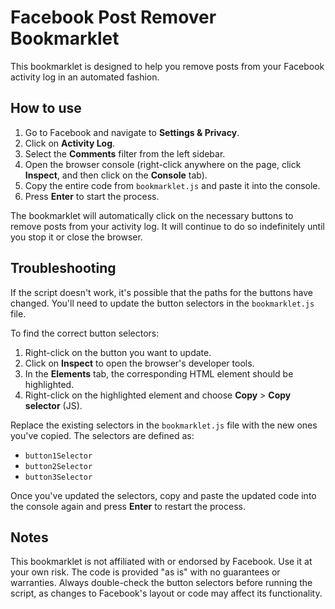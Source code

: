 # Facebook Post Remover Bookmarklet

This bookmarklet is designed to help you remove posts from your Facebook activity log in an automated fashion.

## How to use

1. Go to Facebook and navigate to **Settings & Privacy**.
2. Click on **Activity Log**.
3. Select the **Comments** filter from the left sidebar.
4. Open the browser console (right-click anywhere on the page, click **Inspect**, and then click on the **Console** tab).
5. Copy the entire code from `bookmarklet.js` and paste it into the console.
6. Press **Enter** to start the process.

The bookmarklet will automatically click on the necessary buttons to remove posts from your activity log. It will continue to do so indefinitely until you stop it or close the browser.

## Troubleshooting

If the script doesn't work, it's possible that the paths for the buttons have changed. You'll need to update the button selectors in the `bookmarklet.js` file.

To find the correct button selectors:

1. Right-click on the button you want to update.
2. Click on **Inspect** to open the browser's developer tools.
3. In the **Elements** tab, the corresponding HTML element should be highlighted.
4. Right-click on the highlighted element and choose **Copy** > **Copy selector** (JS).

Replace the existing selectors in the `bookmarklet.js` file with the new ones you've copied. The selectors are defined as:

- `button1Selector`
- `button2Selector`
- `button3Selector`

Once you've updated the selectors, copy and paste the updated code into the console again and press **Enter** to restart the process.

## Notes

This bookmarklet is not affiliated with or endorsed by Facebook. Use it at your own risk. The code is provided "as is" with no guarantees or warranties. Always double-check the button selectors before running the script, as changes to Facebook's layout or code may affect its functionality.
